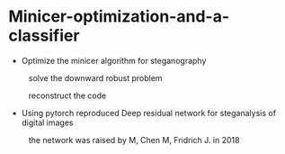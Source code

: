 # Minicer-optimization-and-a-classifier
- Optimize the minicer algorithm for steganography


$\qquad$ solve the downward robust problem


$\qquad$ reconstruct the code


- Using pytorch reproduced Deep residual network for steganalysis of digital images 


$\qquad$ the network was raised by M, Chen M, Fridrich J. in 2018

